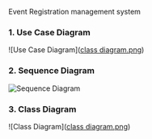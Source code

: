 Event Registration management system
### 1. Use Case Diagram
![Use Case Diagram]([class diagram.png](https://github.com/JaswinRK/Agile-Software-Engineering-assignment/blob/main/class%20diagram.png))

### 2. Sequence Diagram
![Sequence Diagram](./images/Sequence-Diagram.png)

### 3. Class Diagram
![Class Diagram]([class diagram.png](https://github.com/JaswinRK/Agile-Software-Engineering-assignment/blob/main/class%20diagram.png))
